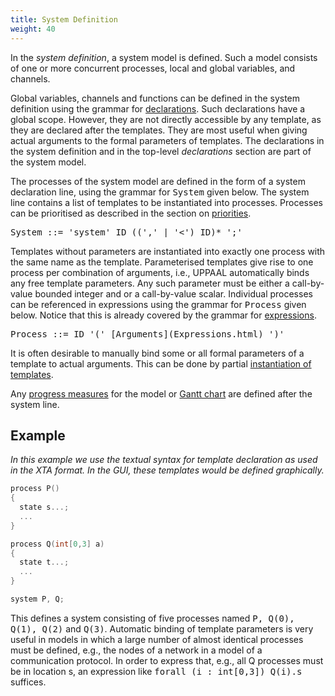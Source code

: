 ```yaml
---
title: System Definition
weight: 40
---
```


In the _system definition_, a system model is defined. Such a model consists of one or more concurrent processes, local and global variables, and channels.

Global variables, channels and functions can be defined in the system definition using the grammar for [declarations](Declarations.html). Such declarations have a global scope. However, they are not directly accessible by any template, as they are declared after the templates. They are most useful when giving actual arguments to the formal parameters of templates. The declarations in the system definition and in the top-level _declarations_ section are part of the system model.

The processes of the system model are defined in the form of a system declaration line, using the grammar for <tt>System</tt> given below. The system line contains a list of templates to be instantiated into processes. Processes can be prioritised as described in the section on [priorities](Priorities.html).

<pre>System ::= 'system' ID ((',' | '<') ID)* ';'
</pre>

Templates without parameters are instantiated into exactly one process with the same name as the template. Parameterised templates give rise to one process per combination of arguments, i.e., UPPAAL automatically binds any free template parameters. Any such parameter must be either a call-by-value bounded integer and or a call-by-value scalar. Individual processes can be referenced in expressions using the grammar for <tt>Process</tt> given below. Notice that this is already covered by the grammar for [expressions](Expressions.html).

<pre>Process ::= ID '(' [Arguments](Expressions.html) ')'
</pre>

It is often desirable to manually bind some or all formal parameters of a template to actual arguments. This can be done by partial [instantiation of templates](Process_Assignments.html).

Any [progress measures](ProgressMeasures.html) for the model or [Gantt chart](GanttChart.html) are defined after the system line.

## Example

_In this example we use the textual syntax for template declaration as used in the XTA format. In the GUI, these templates would be defined graphically._

``` c
process P()
{
  state s...;
  ...
}

process Q(int[0,3] a)
{
  state t...;
  ...
}

system P, Q;
```

This defines a system consisting of five processes named <tt>P, Q(0), Q(1), Q(2)</tt> and <tt>Q(3)</tt>. Automatic binding of template parameters is very useful in models in which a large number of almost identical processes must be defined, e.g., the nodes of a network in a model of a communication protocol. In order to express that, e.g., all Q processes must be in location s, an expression like <tt>forall (i : int[0,3]) Q(i).s</tt> suffices.